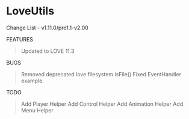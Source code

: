 # LoveUtils
Change List - v1.11.0/pre1.1-v2.00

FEATURES
>Updated to LOVE 11.3

BUGS
>Removed deprecated love.filesystem.isFile()
>Fixed EventHandler example.

TODO
>Add Player Helper
>Add Control Helper
>Add Animation Helper
>Add Menu Helper